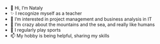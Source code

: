- 👋 Hi, I’m Nataly
- ✨ I recognize myself as a teacher
- 👀 I’m interested in project management and business analysis in IT
- 💞️ I’m crazy about the mountains and the sea, and really like humans
- 🌱 I regularly play sports
- 📫 My hobby is being helpful, sharing my skills 

<!---
NatalyGustav/NatalyGustav is a ✨ special ✨ repository because its `README.md` (this file) appears on your GitHub profile.
You can click the Preview link to take a look at your changes.
--->
